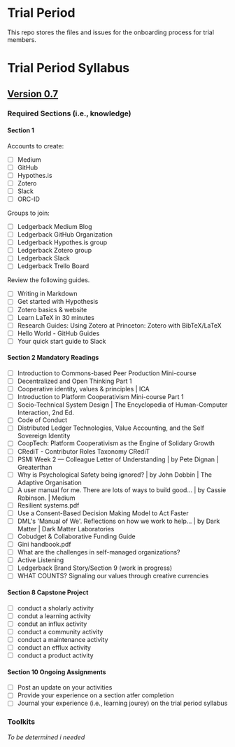 # Trial Period

This repo stores the files and issues for the onboarding process for trial members. 

# Trial Period Syllabus
## [Version 0.7](https://docs.google.com/document/d/1_6Bs0dZbk1Xbrz17lJtgYHcpTAt9T2QU6dVKTm4Vb64/edit?usp=sharing)
### Required Sections (i.e., knowledge)

#### Section 1
Accounts to create:

* [ ] Medium  
* [ ] GitHub  
* [ ] Hypothes.is  
* [ ] Zotero  
* [ ] Slack  
* [ ] ORC-ID  

Groups to join:  
* [ ] Ledgerback Medium Blog  
* [ ] Ledgerback GitHub Organization  
* [ ] Ledgerback Hypothes.is group  
* [ ] Ledgerback Zotero group  
* [ ] Ledgerback Slack  
* [ ] Ledgerback Trello Board  

Review the following guides.

* [ ] Writing in Markdown  
* [ ] Get started with Hypothesis  
* [ ] Zotero basics & website  
* [ ] Learn LaTeX in 30 minutes  
* [ ] Research Guides: Using Zotero at Princeton: Zotero with BibTeX/LaTeX  
* [ ] Hello World - GitHub Guides  
* [ ] Your quick start guide to Slack  

#### Section 2 Mandatory Readings
* [ ] Introduction to Commons-based Peer Production Mini-course  
* [ ] Decentralized and Open Thinking Part 1  
* [ ] Cooperative identity, values & principles | ICA  
* [ ] Introduction to Platform Cooperativism Mini-course Part 1  
* [ ] Socio-Technical System Design | The Encyclopedia of Human-Computer Interaction, 2nd Ed.  
* [ ] Code of Conduct  
* [ ] Distributed Ledger Technologies, Value Accounting, and the Self Sovereign Identity  
* [ ] CoopTech: Platform Cooperativism as the Engine of Solidary Growth  
* [ ] CRediT - Contributor Roles Taxonomy CRediT 
* [ ] PSMI Week 2 — Colleague Letter of Understanding | by Pete Dignan | Greaterthan  
* [ ] Why is Psychological Safety being ignored? | by John Dobbin | The Adaptive Organisation  
* [ ] A user manual for me. There are lots of ways to build good… | by Cassie Robinson. | Medium  
* [ ] Resilient systems.pdf  
* [ ] Use a Consent-Based Decision Making Model to Act Faster  
* [ ] DML's 'Manual of We'. Reflections on how we work to help… | by Dark Matter | Dark Matter Laboratories  
* [ ] Cobudget & Collaborative Funding Guide 
* [ ] Gini handbook.pdf  
* [ ] What are the challenges in self-managed organizations?  
* [ ] Active Listening 
* [ ] Ledgerback Brand Story/Section 9 (work in progress)
* [ ] WHAT COUNTS? Signaling our values through creative currencies

#### Section 8 Capstone Project
* [ ] conduct a sholarly activity 
* [ ] condut a learning activity
* [ ] condut an influx activity
* [ ] conduct a community activity
* [ ] conduct a maintenance activity
* [ ] conduct an efflux activity
* [ ] conduct a product activity

#### Section 10 Ongoing Assignments 

* [ ] Post an update on your activities
* [ ] Provide your experience on a section atfer completion 
* [ ] Journal your experience (i.e., learning jourey) on the trial period syllabus

### Toolkits

_To be determined i needed_
